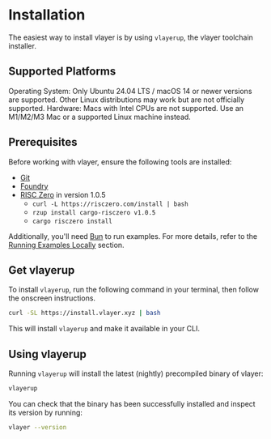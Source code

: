 # Installation
The easiest way to install vlayer is by using `vlayerup`, the vlayer toolchain installer.

## Supported Platforms
Operating System: Only Ubuntu 24.04 LTS / macOS 14  or newer versions are supported. Other Linux distributions may work but are not officially supported.
Hardware: Macs with Intel CPUs are not supported. Use an M1/M2/M3 Mac or a supported Linux machine instead.

## Prerequisites
Before working with vlayer, ensure the following tools are installed:
- [Git](https://git-scm.com/downloads)
- [Foundry](https://book.getfoundry.sh/getting-started/installation)
- [RISC Zero](https://dev.risczero.com/api/zkvm/install) in version 1.0.5
  - `curl -L https://risczero.com/install | bash`
  - `rzup install cargo-risczero v1.0.5`
  - `cargo risczero install` 

Additionally, you'll need [Bun](https://bun.sh/) to run examples. For more details, refer to the [Running Examples Locally](/getting-started/first-steps.html#running-examples-locally) section.

## Get vlayerup

To install `vlayerup`, run the following command in your terminal, then follow the onscreen instructions.
```sh
curl -SL https://install.vlayer.xyz | bash
```

This will install `vlayerup` and make it available in your CLI.

## Using vlayerup
Running `vlayerup` will install the latest (nightly) precompiled binary of vlayer:
```sh
vlayerup
```

You can check that the binary has been successfully installed and inspect its version by running:

```sh
vlayer --version
```
